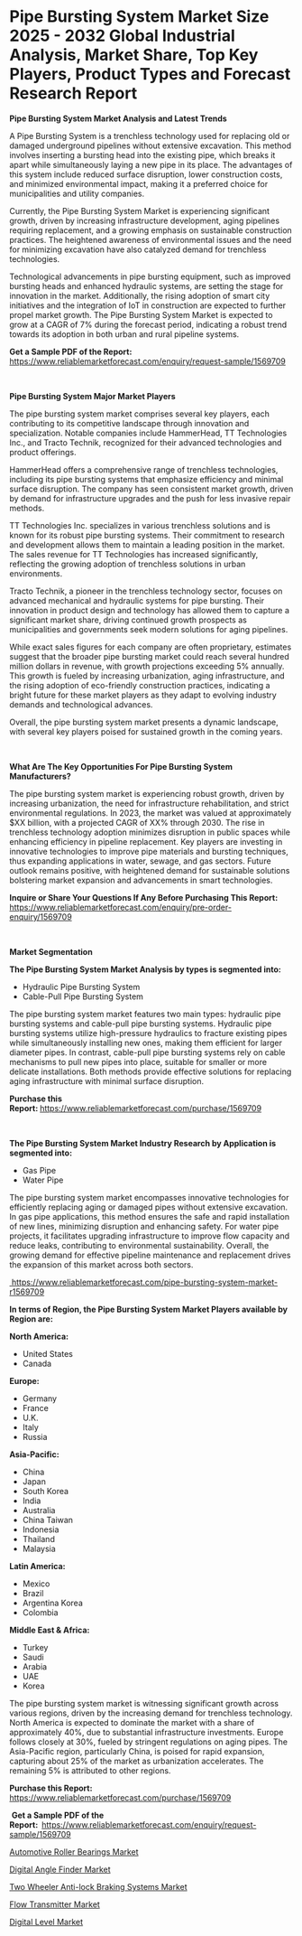 <p><h1>Pipe Bursting System Market Size 2025 - 2032 Global Industrial Analysis, Market Share, Top Key Players, Product Types and Forecast Research Report</h1></p><p><strong>Pipe Bursting System Market Analysis and Latest Trends</strong></p>
<p><p>A Pipe Bursting System is a trenchless technology used for replacing old or damaged underground pipelines without extensive excavation. This method involves inserting a bursting head into the existing pipe, which breaks it apart while simultaneously laying a new pipe in its place. The advantages of this system include reduced surface disruption, lower construction costs, and minimized environmental impact, making it a preferred choice for municipalities and utility companies.</p><p>Currently, the Pipe Bursting System Market is experiencing significant growth, driven by increasing infrastructure development, aging pipelines requiring replacement, and a growing emphasis on sustainable construction practices. The heightened awareness of environmental issues and the need for minimizing excavation have also catalyzed demand for trenchless technologies.</p><p>Technological advancements in pipe bursting equipment, such as improved bursting heads and enhanced hydraulic systems, are setting the stage for innovation in the market. Additionally, the rising adoption of smart city initiatives and the integration of IoT in construction are expected to further propel market growth. The Pipe Bursting System Market is expected to grow at a CAGR of 7% during the forecast period, indicating a robust trend towards its adoption in both urban and rural pipeline systems.</p></p>
<p><strong>Get a Sample PDF of the Report:&nbsp;</strong> <a href="https://www.reliablemarketforecast.com/enquiry/request-sample/1569709?utm_campaign=1169&utm_medium=2&utm_source=Github&utm_content=ia&utm_term=25032025&utm_id=pipe-bursting-system">https://www.reliablemarketforecast.com/enquiry/request-sample/1569709</a></p>
<p>&nbsp;</p>
<p><strong>Pipe Bursting System Major Market Players</strong></p>
<p><p>The pipe bursting system market comprises several key players, each contributing to its competitive landscape through innovation and specialization. Notable companies include HammerHead, TT Technologies Inc., and Tracto Technik, recognized for their advanced technologies and product offerings.</p><p>HammerHead offers a comprehensive range of trenchless technologies, including its pipe bursting systems that emphasize efficiency and minimal surface disruption. The company has seen consistent market growth, driven by demand for infrastructure upgrades and the push for less invasive repair methods. </p><p>TT Technologies Inc. specializes in various trenchless solutions and is known for its robust pipe bursting systems. Their commitment to research and development allows them to maintain a leading position in the market. The sales revenue for TT Technologies has increased significantly, reflecting the growing adoption of trenchless solutions in urban environments.</p><p>Tracto Technik, a pioneer in the trenchless technology sector, focuses on advanced mechanical and hydraulic systems for pipe bursting. Their innovation in product design and technology has allowed them to capture a significant market share, driving continued growth prospects as municipalities and governments seek modern solutions for aging pipelines.</p><p>While exact sales figures for each company are often proprietary, estimates suggest that the broader pipe bursting market could reach several hundred million dollars in revenue, with growth projections exceeding 5% annually. This growth is fueled by increasing urbanization, aging infrastructure, and the rising adoption of eco-friendly construction practices, indicating a bright future for these market players as they adapt to evolving industry demands and technological advances. </p><p>Overall, the pipe bursting system market presents a dynamic landscape, with several key players poised for sustained growth in the coming years.</p></p>
<p>&nbsp;</p>
<p><strong>What Are The Key Opportunities For Pipe Bursting System Manufacturers?</strong></p>
<p><p>The pipe bursting system market is experiencing robust growth, driven by increasing urbanization, the need for infrastructure rehabilitation, and strict environmental regulations. In 2023, the market was valued at approximately $XX billion, with a projected CAGR of XX% through 2030. The rise in trenchless technology adoption minimizes disruption in public spaces while enhancing efficiency in pipeline replacement. Key players are investing in innovative technologies to improve pipe materials and bursting techniques, thus expanding applications in water, sewage, and gas sectors. Future outlook remains positive, with heightened demand for sustainable solutions bolstering market expansion and advancements in smart technologies.</p></p>
<p><strong>Inquire or Share Your Questions If Any Before Purchasing This Report:</strong> <a href="https://www.reliablemarketforecast.com/enquiry/pre-order-enquiry/1569709?utm_campaign=1169&utm_medium=2&utm_source=Github&utm_content=ia&utm_term=25032025&utm_id=pipe-bursting-system">https://www.reliablemarketforecast.com/enquiry/pre-order-enquiry/1569709</a></p>
<p>&nbsp;</p>
<p><strong>Market Segmentation</strong></p>
<p><strong>The Pipe Bursting System Market Analysis by types is segmented into:</strong></p>
<p><ul><li>Hydraulic Pipe Bursting System</li><li>Cable-Pull Pipe Bursting System</li></ul></p>
<p><p>The pipe bursting system market features two main types: hydraulic pipe bursting systems and cable-pull pipe bursting systems. Hydraulic pipe bursting systems utilize high-pressure hydraulics to fracture existing pipes while simultaneously installing new ones, making them efficient for larger diameter pipes. In contrast, cable-pull pipe bursting systems rely on cable mechanisms to pull new pipes into place, suitable for smaller or more delicate installations. Both methods provide effective solutions for replacing aging infrastructure with minimal surface disruption.</p></p>
<p><strong>Purchase this Report:&nbsp;</strong><a href="https://www.reliablemarketforecast.com/purchase/1569709?utm_campaign=1169&utm_medium=2&utm_source=Github&utm_content=ia&utm_term=25032025&utm_id=pipe-bursting-system">https://www.reliablemarketforecast.com/purchase/1569709</a></p>
<p>&nbsp;</p>
<p><strong>The Pipe Bursting System Market Industry Research by Application is segmented into:</strong></p>
<p><ul><li>Gas Pipe</li><li>Water Pipe</li></ul></p>
<p><p>The pipe bursting system market encompasses innovative technologies for efficiently replacing aging or damaged pipes without extensive excavation. In gas pipe applications, this method ensures the safe and rapid installation of new lines, minimizing disruption and enhancing safety. For water pipe projects, it facilitates upgrading infrastructure to improve flow capacity and reduce leaks, contributing to environmental sustainability. Overall, the growing demand for effective pipeline maintenance and replacement drives the expansion of this market across both sectors.</p></p>
<p><a href="https://www.reliablemarketforecast.com/pipe-bursting-system-market-r1569709?utm_campaign=1169&utm_medium=2&utm_source=Github&utm_content=ia&utm_term=25032025&utm_id=pipe-bursting-system">&nbsp;https://www.reliablemarketforecast.com/pipe-bursting-system-market-r1569709</a></p>
<p><strong>In terms of Region, the Pipe Bursting System Market Players available by Region are:</strong></p>
<p>
    <p> <strong> North America: </strong>
        <ul>
            <li>United States</li>
            <li>Canada</li>
        </ul>
        </p> 
    <p> <strong> Europe: </strong>
        <ul>
            <li>Germany</li>
            <li>France</li>
            <li>U.K.</li>
            <li>Italy</li>
            <li>Russia</li>
        </ul>
        </p> 
    <p> <strong> Asia-Pacific: </strong>
        <ul>
            <li>China</li>
            <li>Japan</li>
            <li>South Korea</li>
            <li>India</li>
            <li>Australia</li>
            <li>China Taiwan</li>
            <li>Indonesia</li>
            <li>Thailand</li>
            <li>Malaysia</li>
        </ul>
        </p> 
    <p> <strong> Latin America: </strong>
        <ul>
            <li>Mexico</li>
            <li>Brazil</li>
            <li>Argentina Korea</li>
            <li>Colombia</li>
        </ul>
        </p> 
    <p> <strong> Middle East & Africa: </strong>
        <ul>
            <li>Turkey</li>
            <li>Saudi</li>
            <li>Arabia</li>
            <li>UAE</li>
            <li>Korea</li>
        </ul>
    </p>
    </p>
<p><p>The pipe bursting system market is witnessing significant growth across various regions, driven by the increasing demand for trenchless technology. North America is expected to dominate the market with a share of approximately 40%, due to substantial infrastructure investments. Europe follows closely at 30%, fueled by stringent regulations on aging pipes. The Asia-Pacific region, particularly China, is poised for rapid expansion, capturing about 25% of the market as urbanization accelerates. The remaining 5% is attributed to other regions.</p></p>
<p><strong>Purchase this Report: </strong><a href="https://www.reliablemarketforecast.com/purchase/1569709?utm_campaign=1169&utm_medium=2&utm_source=Github&utm_content=ia&utm_term=25032025&utm_id=pipe-bursting-system">https://www.reliablemarketforecast.com/purchase/1569709</a></p>
<p>&nbsp;<strong>Get a Sample PDF of the Report:&nbsp;&nbsp;</strong><a href="https://www.reliablemarketforecast.com/enquiry/request-sample/1569709?utm_campaign=1169&utm_medium=2&utm_source=Github&utm_content=ia&utm_term=25032025&utm_id=pipe-bursting-system">https://www.reliablemarketforecast.com/enquiry/request-sample/1569709</a></p>
<p><strong></strong></p>
<p><p><a href="https://github.com/cherrivacius/Market-Research-Report-List-1/blob/main/automotive-roller-bearings-market.md?utm_campaign=1169&utm_medium=2&utm_source=Github&utm_content=ia&utm_term=25032025&utm_id=pipe-bursting-system">Automotive Roller Bearings Market</a></p><p><a href="https://github.com/Mayankdeswa/Market-Research-Report-List-1/blob/main/digital-angle-finder-market.md?utm_campaign=1169&utm_medium=2&utm_source=Github&utm_content=ia&utm_term=25032025&utm_id=pipe-bursting-system">Digital Angle Finder Market</a></p><p><a href="https://github.com/akramisabtu/Market-Research-Report-List-1/blob/main/two-wheeler-anti-lock-braking-systems-market.md?utm_campaign=1169&utm_medium=2&utm_source=Github&utm_content=ia&utm_term=25032025&utm_id=pipe-bursting-system">Two Wheeler Anti-lock Braking Systems Market</a></p><p><a href="https://github.com/izetajhazuga/Market-Research-Report-List-1/blob/main/flow-transmitter-market.md?utm_campaign=1169&utm_medium=2&utm_source=Github&utm_content=ia&utm_term=25032025&utm_id=pipe-bursting-system">Flow Transmitter Market</a></p><p><a href="https://github.com/mafuzakirju/Market-Research-Report-List-1/blob/main/digital-level-market.md?utm_campaign=1169&utm_medium=2&utm_source=Github&utm_content=ia&utm_term=25032025&utm_id=pipe-bursting-system">Digital Level Market</a></p></p>